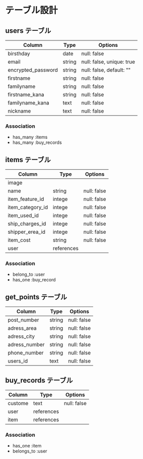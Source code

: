 # テーブル設計

## users テーブル

| Column                | Type   | Options                   |
| -----------------     | ------ | -----------------------   |
| birsthday             | date   | null: false               |
| email                 | string | null: false, unique: true |
| encrypted_password    | string | null: false, default: ""  |  
| firstname             | string | null: false               |
| familyname            | string | null: false               |
| firstname_kana        | string | null: false               |
| familyname_kana       | text   | null: false               |
| nickname              | text   | null: false               | 

### Association

- has_many :items
- has_many :buy_records


## items テーブル

| Column               | Type         | Options     |
| -------------------- | -----------  | ----------- |
| image                |              |             |
| name                 | string       | null: false |
| item_feature_id      | intege       | null: false |
| item_category_id     | intege       | null: false |
| item_used_id         | intege       | null: false |
| ship_charges_id      | intege       | null: false |
| shipper_erea_id      | intege       | null: false |
| item_cost            | string       | null: false |
| user                 | references   |             |

### Association

- belong_to :user
- has_one :buy_record



## get_points テーブル

| Column             | Type       | Options     |
| -----------------  | ---------- | ------------|
| post_number        | string     | null: false |
| adress_area        | string     | null: false |
| adress_city        | string     | null: false |
| adress_number      | string     | null: false |
| phone_number       | string     | null: false |
| users_id           | text       | null: false |




## buy_records テーブル

| Column      | Type       | Options     |
| ----------- | ---------- | ------------|
| custome     | text       | null: false |
| user        | references |             |
| item        | references |             |

### Association

- has_one :item
- belongs_to :user
